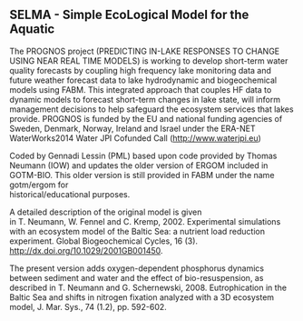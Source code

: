 ## SELMA - Simple EcoLogical Model for the Aquatic 

The PROGNOS project (PREDICTING IN-LAKE RESPONSES TO CHANGE USING 
NEAR REAL TIME MODELS) is working to develop short-term water quality
forecasts by coupling high frequency lake monitoring data and future
weather forecast data to lake hydrodynamic and biogeochemical models
using FABM.
This integrated approach that couples HF data to dynamic models to 
forecast short-term changes in lake state, will inform management 
decisions to help safeguard the ecosystem services that lakes provide.
PROGNOS is funded by the EU and national funding agencies of Sweden,
Denmark, Norway, Ireland and Israel under the ERA-NET WaterWorks2014
Water JPI Cofunded Call (http://www.waterjpi.eu)

Coded by Gennadi Lessin (PML) based upon code provided by Thomas Neumann
(IOW) and updates the older version of ERGOM included in GOTM-BIO.
This older version is still provided in FABM under the name gotm/ergom for           
historical/educational purposes.                                           

A detailed description of the original model is given                     
in T. Neumann, W. Fennel and C. Kremp, 2002. Experimental simulations     
with an ecosystem model of the Baltic Sea: a nutrient load reduction      
experiment. Global Biogeochemical Cycles, 16 (3).                         
http://dx.doi.org/10.1029/2001GB001450.                                   

The present version adds oxygen-dependent phosphorus dynamics     
between sediment and water and the effect of bio-resuspension, as         
described in T. Neumann and G. Schernewski, 2008. Eutrophication in the   
Baltic Sea and shifts in nitrogen fixation analyzed with a 3D ecosystem   
model, J. Mar. Sys., 74 (1.2), pp. 592-602. 

